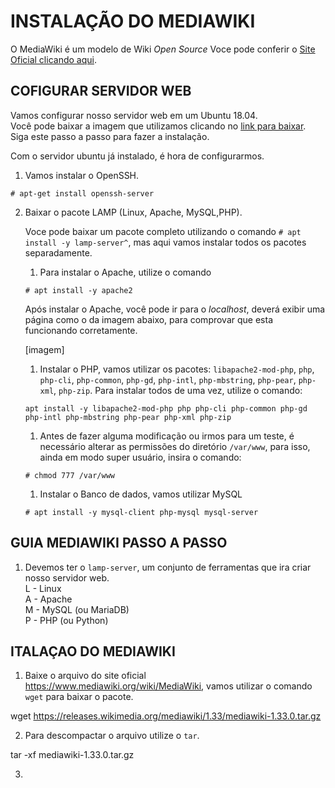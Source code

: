 # INSTALAÇÃO DO MEDIAWIKI

O MediaWiki é um modelo de Wiki *Open Source*
Voce pode conferir o [Site Oficial clicando aqui](https://www.mediawiki.org/wiki/MediaWiki).


## COFIGURAR SERVIDOR WEB

Vamos configurar nosso servidor web em um Ubuntu 18.04.  
Você pode baixar a imagem que utilizamos clicando no [link para baixar](https://www.mediawiki.org/wiki/Download).  
Siga este passo a passo para fazer a instalação.  

Com o servidor ubuntu já instalado, é hora de configurarmos.  

1. Vamos instalar o OpenSSH.  
```
# apt-get install openssh-server
```
2. Baixar o pacote LAMP (Linux, Apache, MySQL,PHP).  

    Voce pode baixar um pacote completo utilizando o comando `# apt install -y lamp-server^`, mas aqui vamos instalar todos os pacotes separadamente.  
    1. Para instalar o Apache, utilize o comando
    ```
    # apt install -y apache2 
    ```
    Após instalar o Apache, você pode ir para o *localhost*, deverá exibir uma página como o da imagem abaixo, para comprovar que esta funcionando corretamente.

    [imagem]

    1. Instalar o PHP, vamos utilizar os pacotes: `libapache2-mod-php`, `php`, `php-cli`, `php-common`, `php-gd`, `php-intl`, `php-mbstring`, `php-pear`, `php-xml`, `php-zip`. Para instalar todos de uma vez, utilize o comando:
    ```
    apt install -y libapache2-mod-php php php-cli php-common php-gd php-intl php-mbstring php-pear php-xml php-zip
    ```
    1. Antes de fazer alguma modificação ou irmos para um teste, é necessário alterar as permissões do diretório `/var/www`, para isso, ainda em modo super usuário, insira o comando:
    ```
    # chmod 777 /var/www
    ```
    1. Instalar o Banco de dados, vamos utilizar MySQL
    ```
    # apt install -y mysql-client php-mysql mysql-server  
    ```

## GUIA MEDIAWIKI PASSO A PASSO

1. Devemos ter o `lamp-server`, um conjunto de ferramentas que ira criar nosso servidor web.  
L - Linux  
A - Apache  
M - MySQL (ou MariaDB)  
P - PHP (ou Python)



## ITALAÇAO DO MEDIAWIKI

1. Baixe o arquivo do site oficial https://www.mediawiki.org/wiki/MediaWiki, vamos utilizar o comando `wget` para baixar o pacote. 

wget https://releases.wikimedia.org/mediawiki/1.33/mediawiki-1.33.0.tar.gz

2. Para descompactar o arquivo utilize o `tar`.  

tar -xf mediawiki-1.33.0.tar.gz

3. 